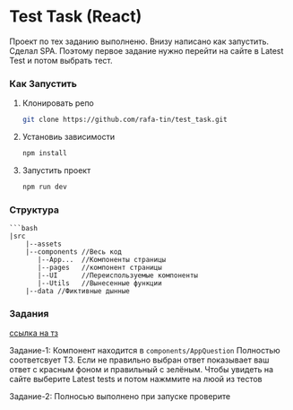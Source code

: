 # Test Task (React)

Проект по тех заданию выполненю. Внизу написано как запустить. Сделал SPA. Поэтому первое задание нужно перейти на сайте в Latest Test и потом выбрать тест.

### Как Запустить

1. Клонировать репо
   ```bash
   git clone https://github.com/rafa-tin/test_task.git
   ```
2. Установиь зависимости
   ```bash
   npm install
   ```
3. Запустить проект
   ```bash
   npm run dev
   ```

### Структура

    ```bash
    |src
        |--assets
        |--components //Весь код
           |--App...  //Компоненты страницы
           |--pages   //компонент страницы
           |--UI      //Переиспользуемые компоненты
           |--Utils   //Вынесенные функции
        |--data //Фиктивные дынные

### Задания

[ссылка на тз](https://docs.google.com/document/d/13H9IMBjrL-mhRaa7RGzmja3RvPJISv5hvrsta0x4n70/edit?tab=t.0)

Задание-1: Компонент находится в `components/AppQuestion` Полностью соответсвует ТЗ. Если не правильно выбран ответ показывает ваш ответ с красным фоном и правильный с зелёным. Чтобы увидеть на сайте выберите Latest tests и потом нажммите на люой из тестов

Задание-2: Полносью выполнено при запуске проверите
